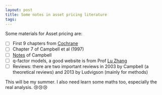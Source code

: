 ```yaml
---
layout: post
title: Some notes in asset pricing literature
tags: 
---
```


Some materials for Asset pricing are:
- [ ] First 9 chapters from [Cochrane](http://faculty.chicagobooth.edu/john.cochrane/teaching/asset_pricing.htm)
- [ ] Chapter 7 of Campbell et al (1997)
- [ ] [Notes](http://isites.harvard.edu/icb/icb.do?keyword=k80770&pageid=icb.page427464) of Campbell
- [ ] q-factor models, a good website is from Prof [Lu Zhang](http://theinvestmentcapm.com/research.htm)
- [ ] Reviews: there are two important reviews in 2003 by Campbell (a theoretical reviews) and 2013 by Ludvigson (mainly for methods)

This will be my summer. I also need learn some maths too, especially the real analysis. :cry::cry::cry:
